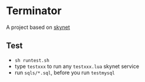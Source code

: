 # Terminator
A project based on [skynet](https://github.com/cloudwu/skynet)


## Test
- `sh runtest.sh`
- type `testxxx` to run any `testxxx.lua` skynet service
- run `sqls/*.sql`, before you run `testmysql`
